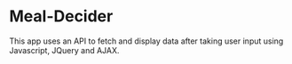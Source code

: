 # Meal-Decider

This app uses an API to fetch and display data after taking user input using Javascript, JQuery and AJAX. 
